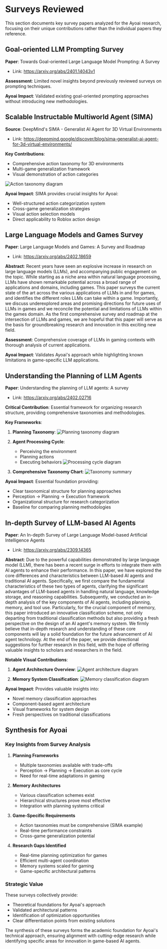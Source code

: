 # Surveys Reviewed

This section documents key survey papers analyzed for the Ayoai research, focusing on their unique contributions rather than the individual papers they reference.

## Goal-oriented LLM Prompting Survey

**Paper**: Towards Goal-oriented Large Language Model Prompting: A Survey
- Link: https://arxiv.org/abs/2401.14043v1

**Assessment**: Limited novel insights beyond previously reviewed surveys on prompting techniques.

**Ayoai Impact**: Validated existing goal-oriented prompting approaches without introducing new methodologies.

## Scalable Instructable Multiworld Agent (SIMA)

**Source**: DeepMind's SIMA - Generalist AI Agent for 3D Virtual Environments
- Link: https://deepmind.google/discover/blog/sima-generalist-ai-agent-for-3d-virtual-environments/

**Key Contributions**:
- Comprehensive action taxonomy for 3D environments
- Multi-game generalization framework
- Visual demonstration of action categories

![Action taxonomy diagram](../images/media/image302.png)

**Ayoai Impact**: SIMA provides crucial insights for Ayoai:
- Well-structured action categorization system
- Cross-game generalization strategies
- Visual action selection models
- Direct applicability to Roblox action design

## Large Language Models and Games Survey

**Paper**: Large Language Models and Games: A Survey and Roadmap
- Link: https://arxiv.org/abs/2402.18659

**Abstract**: Recent years have seen an explosive increase in research on large language models (LLMs), and accompanying public engagement on the topic. While starting as a niche area within natural language processing, LLMs have shown remarkable potential across a broad range of applications and domains, including games. This paper surveys the current state of the art across the various applications of LLMs in and for games, and identifies the different roles LLMs can take within a game. Importantly, we discuss underexplored areas and promising directions for future uses of LLMs in games and we reconcile the potential and limitations of LLMs within the games domain. As the first comprehensive survey and roadmap at the intersection of LLMs and games, we are hopeful that this paper will serve as the basis for groundbreaking research and innovation in this exciting new field.

**Assessment**: Comprehensive coverage of LLMs in gaming contexts with thorough analysis of current applications.

**Ayoai Impact**: Validates Ayoai's approach while highlighting known limitations in game-specific LLM applications.

## Understanding the Planning of LLM Agents

**Paper**: Understanding the planning of LLM agents: A survey
- Link: https://arxiv.org/abs/2402.02716

**Critical Contribution**: Essential framework for organizing research structure, providing comprehensive taxonomies and methodologies.

**Key Frameworks**:

1. **Planning Taxonomy**:
   ![Planning taxonomy diagram](../images/media/image303.png)

2. **Agent Processing Cycle**:
   - Perceiving the environment
   - Planning actions
   - Executing behaviors
   ![Processing cycle diagram](../images/media/image304.png)

3. **Comprehensive Taxonomy Chart**:
   ![Taxonomy summary](../images/media/image305.png)

**Ayoai Impact**: Essential foundation providing:
- Clear taxonomical structure for planning approaches
- Perception → Planning → Execution framework
- Organizational structure for research categorization
- Baseline for comparing planning methodologies

## In-depth Survey of LLM-based AI Agents

**Paper**: An In-depth Survey of Large Language Model-based Artificial Intelligence Agents
- Link: https://arxiv.org/abs/2309.14365

**Abstract**: Due to the powerful capabilities demonstrated by large language model (LLM), there has been a recent surge in efforts to integrate them with AI agents to enhance their performance. In this paper, we have explored the core differences and characteristics between LLM-based AI agents and traditional AI agents. Specifically, we first compare the fundamental characteristics of these two types of agents, clarifying the significant advantages of LLM-based agents in handling natural language, knowledge storage, and reasoning capabilities. Subsequently, we conducted an in-depth analysis of the key components of AI agents, including planning, memory, and tool use. Particularly, for the crucial component of memory, this paper introduced an innovative classification scheme, not only departing from traditional classification methods but also providing a fresh perspective on the design of an AI agent's memory system. We firmly believe that in-depth research and understanding of these core components will lay a solid foundation for the future advancement of AI agent technology. At the end of the paper, we provide directional suggestions for further research in this field, with the hope of offering valuable insights to scholars and researchers in the field.

**Notable Visual Contributions**:

1. **Agent Architecture Overview**:
   ![Agent architecture diagram](../images/media/image306.tmp)

2. **Memory System Classification**:
   ![Memory classification diagram](../images/media/image307.tmp)

**Ayoai Impact**: Provides valuable insights into:
- Novel memory classification approaches
- Component-based agent architecture
- Visual frameworks for system design
- Fresh perspectives on traditional classifications

## Synthesis for Ayoai

### Key Insights from Survey Analysis

1. **Planning Frameworks**
   - Multiple taxonomies available with trade-offs
   - Perception → Planning → Execution as core cycle
   - Need for real-time adaptations in gaming

2. **Memory Architectures**
   - Various classification schemes exist
   - Hierarchical structures prove most effective
   - Integration with planning systems critical

3. **Game-Specific Requirements**
   - Action taxonomies must be comprehensive (SIMA example)
   - Real-time performance constraints
   - Cross-game generalization potential

4. **Research Gaps Identified**
   - Real-time planning optimization for games
   - Efficient multi-agent coordination
   - Memory systems scaled for gaming
   - Game-specific architectural patterns

### Strategic Value

These surveys collectively provide:
- Theoretical foundations for Ayoai's approach
- Validated architectural patterns
- Identification of optimization opportunities
- Clear differentiation points from existing solutions

The synthesis of these surveys forms the academic foundation for Ayoai's technical approach, ensuring alignment with cutting-edge research while identifying specific areas for innovation in game-based AI agents.